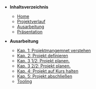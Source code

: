 ﻿* <b> Inhaltsverzeichnis </b>
  * [Home](/)
  * [Projektverlauf](/Projektverlauf/README.md)
  * [Ausarbeitung](/Ausarbeitung/README.md)
  * [Präsentation](Präsentation/ ":ignore title")  
  
* <b> Ausarbeitung </b>
  * [Kap. 1: Projektmangemnet verstehen](Ausarbeitung/Ausarbeitung_ChristianKrebel.md)
  * [Kap. 2: Projekt definieren](Ausarbeitung/Ausarbeitung_EugenKlat.md)
  * [Kap. 3 1/2: Projekt planen.](Ausarbeitung/Ausarbeitung_JulianWasilewski.md)
  * [Kap. 3 2/2: Projekt planen.](Ausarbeitung/Ausarbeitung_HannesRueffer.md)
  * [Kap. 4: Projekt auf Kurs halten](Ausarbeitung/Ausarbeitung_ChamounSimonSafar.md)
  * [Kap. 5: Projekt abschließen](Ausarbeitung/Ausarbeitung_Kap5.md)
  * [Tooling](Ausarbeitung/Ausarbeitung_JonasAhrend.md)

  

